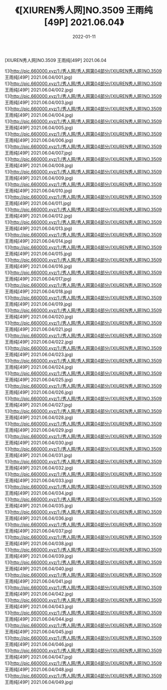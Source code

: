 ﻿---
layout: post
title:  《[XIUREN秀人网]NO.3509 王雨纯[49P] 2021.06.04》
date:   2022-01-11
img: http://pic.660000.xyz/1:/秀人网/秀人网第04部分/[XIUREN秀人网]NO.3509 王雨纯[49P] 2021.06.04/000.jpg
categories: [美女, 清纯, 唯美]
---

[XIUREN秀人网]NO.3509 王雨纯[49P] 2021.06.04

 ![](http://pic.660000.xyz/1:/秀人网/秀人网第04部分/[XIUREN秀人网]NO.3509 王雨纯[49P] 2021.06.04/001.jpg) <br>![](http://pic.660000.xyz/1:/秀人网/秀人网第04部分/[XIUREN秀人网]NO.3509 王雨纯[49P] 2021.06.04/002.jpg) <br>![](http://pic.660000.xyz/1:/秀人网/秀人网第04部分/[XIUREN秀人网]NO.3509 王雨纯[49P] 2021.06.04/003.jpg) <br>![](http://pic.660000.xyz/1:/秀人网/秀人网第04部分/[XIUREN秀人网]NO.3509 王雨纯[49P] 2021.06.04/004.jpg) <br>![](http://pic.660000.xyz/1:/秀人网/秀人网第04部分/[XIUREN秀人网]NO.3509 王雨纯[49P] 2021.06.04/005.jpg) <br>![](http://pic.660000.xyz/1:/秀人网/秀人网第04部分/[XIUREN秀人网]NO.3509 王雨纯[49P] 2021.06.04/006.jpg) <br>![](http://pic.660000.xyz/1:/秀人网/秀人网第04部分/[XIUREN秀人网]NO.3509 王雨纯[49P] 2021.06.04/007.jpg) <br>![](http://pic.660000.xyz/1:/秀人网/秀人网第04部分/[XIUREN秀人网]NO.3509 王雨纯[49P] 2021.06.04/008.jpg) <br>![](http://pic.660000.xyz/1:/秀人网/秀人网第04部分/[XIUREN秀人网]NO.3509 王雨纯[49P] 2021.06.04/009.jpg) <br>![](http://pic.660000.xyz/1:/秀人网/秀人网第04部分/[XIUREN秀人网]NO.3509 王雨纯[49P] 2021.06.04/010.jpg) <br>![](http://pic.660000.xyz/1:/秀人网/秀人网第04部分/[XIUREN秀人网]NO.3509 王雨纯[49P] 2021.06.04/011.jpg) <br>![](http://pic.660000.xyz/1:/秀人网/秀人网第04部分/[XIUREN秀人网]NO.3509 王雨纯[49P] 2021.06.04/012.jpg) <br>![](http://pic.660000.xyz/1:/秀人网/秀人网第04部分/[XIUREN秀人网]NO.3509 王雨纯[49P] 2021.06.04/013.jpg) <br>![](http://pic.660000.xyz/1:/秀人网/秀人网第04部分/[XIUREN秀人网]NO.3509 王雨纯[49P] 2021.06.04/014.jpg) <br>![](http://pic.660000.xyz/1:/秀人网/秀人网第04部分/[XIUREN秀人网]NO.3509 王雨纯[49P] 2021.06.04/015.jpg) <br>![](http://pic.660000.xyz/1:/秀人网/秀人网第04部分/[XIUREN秀人网]NO.3509 王雨纯[49P] 2021.06.04/016.jpg) <br>![](http://pic.660000.xyz/1:/秀人网/秀人网第04部分/[XIUREN秀人网]NO.3509 王雨纯[49P] 2021.06.04/017.jpg) <br>![](http://pic.660000.xyz/1:/秀人网/秀人网第04部分/[XIUREN秀人网]NO.3509 王雨纯[49P] 2021.06.04/018.jpg) <br>![](http://pic.660000.xyz/1:/秀人网/秀人网第04部分/[XIUREN秀人网]NO.3509 王雨纯[49P] 2021.06.04/019.jpg) <br>![](http://pic.660000.xyz/1:/秀人网/秀人网第04部分/[XIUREN秀人网]NO.3509 王雨纯[49P] 2021.06.04/020.jpg) <br>![](http://pic.660000.xyz/1:/秀人网/秀人网第04部分/[XIUREN秀人网]NO.3509 王雨纯[49P] 2021.06.04/021.jpg) <br>![](http://pic.660000.xyz/1:/秀人网/秀人网第04部分/[XIUREN秀人网]NO.3509 王雨纯[49P] 2021.06.04/022.jpg) <br>![](http://pic.660000.xyz/1:/秀人网/秀人网第04部分/[XIUREN秀人网]NO.3509 王雨纯[49P] 2021.06.04/023.jpg) <br>![](http://pic.660000.xyz/1:/秀人网/秀人网第04部分/[XIUREN秀人网]NO.3509 王雨纯[49P] 2021.06.04/024.jpg) <br>![](http://pic.660000.xyz/1:/秀人网/秀人网第04部分/[XIUREN秀人网]NO.3509 王雨纯[49P] 2021.06.04/025.jpg) <br>![](http://pic.660000.xyz/1:/秀人网/秀人网第04部分/[XIUREN秀人网]NO.3509 王雨纯[49P] 2021.06.04/026.jpg) <br>![](http://pic.660000.xyz/1:/秀人网/秀人网第04部分/[XIUREN秀人网]NO.3509 王雨纯[49P] 2021.06.04/027.jpg) <br>![](http://pic.660000.xyz/1:/秀人网/秀人网第04部分/[XIUREN秀人网]NO.3509 王雨纯[49P] 2021.06.04/028.jpg) <br>![](http://pic.660000.xyz/1:/秀人网/秀人网第04部分/[XIUREN秀人网]NO.3509 王雨纯[49P] 2021.06.04/029.jpg) <br>![](http://pic.660000.xyz/1:/秀人网/秀人网第04部分/[XIUREN秀人网]NO.3509 王雨纯[49P] 2021.06.04/030.jpg) <br>![](http://pic.660000.xyz/1:/秀人网/秀人网第04部分/[XIUREN秀人网]NO.3509 王雨纯[49P] 2021.06.04/031.jpg) <br>![](http://pic.660000.xyz/1:/秀人网/秀人网第04部分/[XIUREN秀人网]NO.3509 王雨纯[49P] 2021.06.04/032.jpg) <br>![](http://pic.660000.xyz/1:/秀人网/秀人网第04部分/[XIUREN秀人网]NO.3509 王雨纯[49P] 2021.06.04/033.jpg) <br>![](http://pic.660000.xyz/1:/秀人网/秀人网第04部分/[XIUREN秀人网]NO.3509 王雨纯[49P] 2021.06.04/034.jpg) <br>![](http://pic.660000.xyz/1:/秀人网/秀人网第04部分/[XIUREN秀人网]NO.3509 王雨纯[49P] 2021.06.04/035.jpg) <br>![](http://pic.660000.xyz/1:/秀人网/秀人网第04部分/[XIUREN秀人网]NO.3509 王雨纯[49P] 2021.06.04/036.jpg) <br>![](http://pic.660000.xyz/1:/秀人网/秀人网第04部分/[XIUREN秀人网]NO.3509 王雨纯[49P] 2021.06.04/037.jpg) <br>![](http://pic.660000.xyz/1:/秀人网/秀人网第04部分/[XIUREN秀人网]NO.3509 王雨纯[49P] 2021.06.04/038.jpg) <br>![](http://pic.660000.xyz/1:/秀人网/秀人网第04部分/[XIUREN秀人网]NO.3509 王雨纯[49P] 2021.06.04/039.jpg) <br>![](http://pic.660000.xyz/1:/秀人网/秀人网第04部分/[XIUREN秀人网]NO.3509 王雨纯[49P] 2021.06.04/040.jpg) <br>![](http://pic.660000.xyz/1:/秀人网/秀人网第04部分/[XIUREN秀人网]NO.3509 王雨纯[49P] 2021.06.04/041.jpg) <br>![](http://pic.660000.xyz/1:/秀人网/秀人网第04部分/[XIUREN秀人网]NO.3509 王雨纯[49P] 2021.06.04/042.jpg) <br>![](http://pic.660000.xyz/1:/秀人网/秀人网第04部分/[XIUREN秀人网]NO.3509 王雨纯[49P] 2021.06.04/043.jpg) <br>![](http://pic.660000.xyz/1:/秀人网/秀人网第04部分/[XIUREN秀人网]NO.3509 王雨纯[49P] 2021.06.04/044.jpg) <br>![](http://pic.660000.xyz/1:/秀人网/秀人网第04部分/[XIUREN秀人网]NO.3509 王雨纯[49P] 2021.06.04/045.jpg) <br>![](http://pic.660000.xyz/1:/秀人网/秀人网第04部分/[XIUREN秀人网]NO.3509 王雨纯[49P] 2021.06.04/046.jpg) <br>![](http://pic.660000.xyz/1:/秀人网/秀人网第04部分/[XIUREN秀人网]NO.3509 王雨纯[49P] 2021.06.04/047.jpg) <br>![](http://pic.660000.xyz/1:/秀人网/秀人网第04部分/[XIUREN秀人网]NO.3509 王雨纯[49P] 2021.06.04/048.jpg) <br>![](http://pic.660000.xyz/1:/秀人网/秀人网第04部分/[XIUREN秀人网]NO.3509 王雨纯[49P] 2021.06.04/049.jpg) <br>